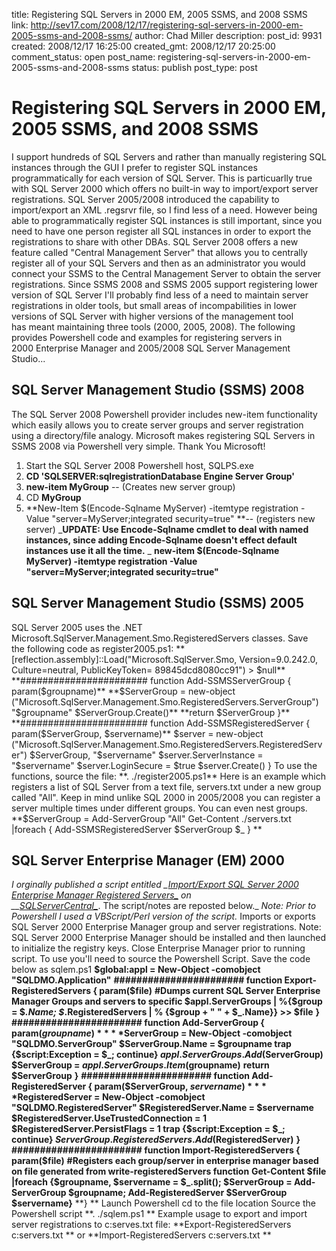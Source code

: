 title: Registering SQL Servers in 2000 EM, 2005 SSMS, and 2008 SSMS
link: http://sev17.com/2008/12/17/registering-sql-servers-in-2000-em-2005-ssms-and-2008-ssms/
author: Chad Miller
description: 
post_id: 9931
created: 2008/12/17 16:25:00
created_gmt: 2008/12/17 20:25:00
comment_status: open
post_name: registering-sql-servers-in-2000-em-2005-ssms-and-2008-ssms
status: publish
post_type: post

# Registering SQL Servers in 2000 EM, 2005 SSMS, and 2008 SSMS

I support hundreds of SQL Servers and rather than manually registering SQL instances through the GUI I prefer to register SQL instances programmatically for each version of SQL Server. This is particuarlly true with SQL Server 2000 which offers no built-in way to import/export server registrations. SQL Server 2005/2008 introduced the capability to import/export an XML .regsrvr file, so I find less of a need. However being able to programmatically register SQL instances is still important, since you need to have one person register all SQL instances in order to export the registrations to share with other DBAs. SQL Server 2008 offers a new feature called "Central Management Server" that allows you to centrally register all of your SQL Servers and then as an administrator you would connect your SSMS to the Central Management Server to obtain the server registrations. Since SSMS 2008 and SSMS 2005 support registering lower version of SQL Server I'll probably find less of a need to maintain server registrations in older tools, but small areas of incompabilities in lower versions of SQL Server with higher versions of the management tool has meant maintaining three tools (2000, 2005, 2008). The following provides Powershell code and examples for registering servers in 2000 Enterprise Manager and 2005/2008 SQL Server Management Studio...

## SQL Server Management Studio (SSMS) 2008

The SQL Server 2008 Powershell provider includes new-item functionality which easily allows you to create server groups and server registration using a directory/file analogy. Microsoft makes registering SQL Servers in SSMS 2008 via Powershell very simple. Thank You Microsoft! 

  1. Start the SQL Server 2008 Powershell host, SQLPS.exe
  2. **CD 'SQLSERVER:sqlregistrationDatabase Engine Server Group'**
  3. **new-item MyGroup** \-- (Creates new server group)
  4. CD **MyGroup**
  5. **New-Item $(Encode-Sqlname MyServer) -itemtype registration -Value "server=MyServer;integrated security=true" **\-- (registers new server)
_**UPDATE: Use Encode-Sqlname cmdlet to deal with named instances, since adding Encode-Sqlname doesn't effect default instances use it all the time.** _ **new-item $(Encode-Sqlname MyServer) -itemtype registration -Value "server=MyServer;integrated security=true"**

## SQL Server Management Studio (SSMS) 2005

SQL Server 2005 uses the .NET Microsoft.SqlServer.Management.Smo.RegisteredServers classes. Save the following code as register2005.ps1: **[reflection.assembly]::Load("Microsoft.SqlServer.Smo, Version=9.0.242.0, Culture=neutral, PublicKeyToken= 89845dcd8080cc91") > $null** **####################### function Add-SSMSServerGroup { param($groupname)** **$ServerGroup = new-object ("Microsoft.SqlServer.Management.Smo.RegisteredServers.ServerGroup") "$groupname" $ServerGroup.Create()** **return $ServerGroup }** **####################### function Add-SSMSRegisteredServer { param($ServerGroup, $servername)** $server = new-object ("Microsoft.SqlServer.Management.Smo.RegisteredServers.RegisteredServer") $ServerGroup, "$servername" $server.ServerInstance = "$servername" $server.LoginSecure = $true $server.Create() } To use the functions, source the file: **. ./register2005.ps1** Here is an example which registers a list of SQL Server from a text file, servers.txt under a new group called "All". Keep in mind unlike SQL 2000 in 2005/2008 you can register a server multiple times under different groups. You can even nest groups. **$ServerGroup = Add-ServerGroup "All" Get-Content ./servers.txt |foreach { Add-SSMSRegisteredServer $ServerGroup $_ } **

## SQL Server Enterprise Manager (EM) 2000

_I orginally published a script entitled __[Import/Export SQL Server 2000 Enterprise Manager Registered Servers_](http://www.sqlservercentral.com/scripts/powershell/62275/)_ on __[SQLServerCentral_](http://www.sqlservercentral.com/)_. The script/notes are reposted below._ _Note: Prior to Powershell I used a VBScript/Perl version of the script._ Imports or exports SQL Server 2000 Enterprise Manager group and server registrations. Note: SQL Server 2000 Enterprise Manager should be installed and then launched to initialize the registry keys. Close Enterprise Manager prior to running script. To use you'll need to source the Powershell Script. Save the code below as sqlem.ps1 **$global:appl = New-Object -comobject "SQLDMO.Application"** **####################### function Export-RegisteredServers { param($file)** **#Dumps current SQL Server Enterprise Manager Groups and servers to specific $appl.ServerGroups | %{$group = $_.Name; $_.RegisteredServers | % {$group + " " + $_.Name}} >> $file** **}** **####################### function Add-ServerGroup { param($groupname)** **$ServerGroup = New-Object -comobject "SQLDMO.ServerGroup" $ServerGroup.Name = $groupname trap {$script:Exception = $_; continue} $appl.ServerGroups.Add($ServerGroup) $ServerGroup = $appl.ServerGroups.Item($groupname)** **return $ServerGroup** **}** **####################### function Add-RegisteredServer { param($ServerGroup, $servername)** **$RegisteredServer = New-Object -comobject "SQLDMO.RegisteredServer" $RegisteredServer.Name = $servername $RegisteredServer.UseTrustedConnection = 1 $RegisteredServer.PersistFlags = 1 trap {$script:Exception = $_; continue} $ServerGroup.RegisteredServers.Add($RegisteredServer)** **}** **####################### function Import-RegisteredServers { param($file)** **#Registers each group/server in enterprise manager based on file generated from write-registeredServers function** **Get-Content $file |foreach {$groupname, $servername = $_.split(); $ServerGroup = Add-ServerGroup $groupname; Add-RegisteredServer $ServerGroup $servername}** **} ** Launch Powershell cd to the file location Source the Powershell script **. ./sqlem.ps1 ** Example usage to export and import server registrations to c:serves.txt file: **Export-RegisteredServers c:servers.txt ** or **Import-RegisteredServers c:servers.txt **